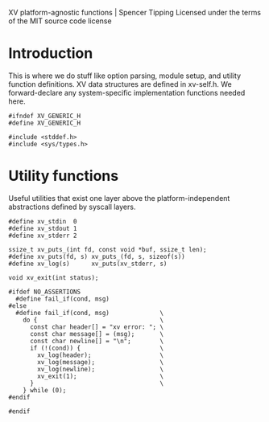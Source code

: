 XV platform-agnostic functions | Spencer Tipping
Licensed under the terms of the MIT source code license

# Introduction

This is where we do stuff like option parsing, module setup, and utility
function definitions. XV data structures are defined in xv-self.h. We
forward-declare any system-specific implementation functions needed here.

    #ifndef XV_GENERIC_H
    #define XV_GENERIC_H

    #include <stddef.h>
    #include <sys/types.h>

# Utility functions

Useful utilities that exist one layer above the platform-independent
abstractions defined by syscall layers.

    #define xv_stdin  0
    #define xv_stdout 1
    #define xv_stderr 2

    ssize_t xv_puts_(int fd, const void *buf, ssize_t len);
    #define xv_puts(fd, s) xv_puts_(fd, s, sizeof(s))
    #define xv_log(s)      xv_puts(xv_stderr, s)

    void xv_exit(int status);

    #ifdef NO_ASSERTIONS
      #define fail_if(cond, msg)
    #else
      #define fail_if(cond, msg)              \
        do {                                  \
          const char header[] = "xv error: "; \
          const char message[] = (msg);       \
          const char newline[] = "\n";        \
          if (!(cond)) {                      \
            xv_log(header);                   \
            xv_log(message);                  \
            xv_log(newline);                  \
            xv_exit(1);                       \
          }                                   \
        } while (0);
    #endif

    #endif